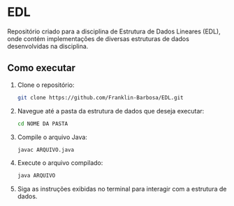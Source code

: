 # EDL
Repositório criado para a disciplina de Estrutura de Dados Lineares (EDL), onde contém implementações de diversas estruturas de dados desenvolvidas na disciplina.

## Como executar

1. Clone o repositório:
   ```bash
   git clone https://github.com/Franklin-Barbosa/EDL.git
    ```
2. Navegue até a pasta da estrutura de dados que deseja executar:
    ```bash
    cd NOME DA PASTA
    ```
3. Compile o arquivo Java:
    ```bash
    javac ARQUIVO.java
    ```
4. Execute o arquivo compilado:
    ```bash
    java ARQUIVO
    ```
5. Siga as instruções exibidas no terminal para interagir com a estrutura de dados.
